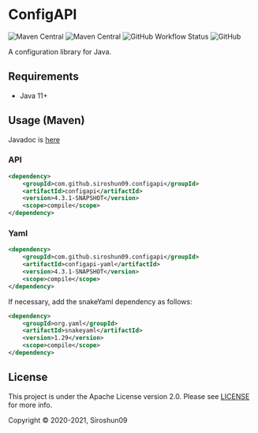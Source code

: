 # ConfigAPI

![Maven Central](https://img.shields.io/maven-central/v/com.github.siroshun09.configapi/parent)
![Maven Central](https://img.shields.io/nexus/s/com.github.siroshun09.configapi/parent?label=snapshot&server=https%3A%2F%2Foss.sonatype.org)
![GitHub Workflow Status](https://img.shields.io/github/workflow/status/Siroshun09/ConfigAPI/Java%20CI)
![GitHub](https://img.shields.io/github/license/Siroshun09/ConfigAPI)

A configuration library for Java.

## Requirements

- Java 11+

## Usage (Maven)

Javadoc is [here](https://siroshun09.github.io/ConfigAPI/)

### API

```xml
<dependency>
    <groupId>com.github.siroshun09.configapi</groupId>
    <artifactId>configapi</artifactId>
    <version>4.3.1-SNAPSHOT</version>
    <scope>compile</scope>
</dependency>
```

### Yaml

```xml
<dependency>
    <groupId>com.github.siroshun09.configapi</groupId>
    <artifactId>configapi-yaml</artifactId>
    <version>4.3.1-SNAPSHOT</version>
    <scope>compile</scope>
</dependency>
```

If necessary, add the snakeYaml dependency as follows:

```xml
<dependency>
    <groupId>org.yaml</groupId>
    <artifactId>snakeyaml</artifactId>
    <version>1.29</version>
    <scope>compile</scope>
</dependency>
```

## License

This project is under the Apache License version 2.0. Please see [LICENSE](LICENSE) for more info.

Copyright © 2020-2021, Siroshun09
